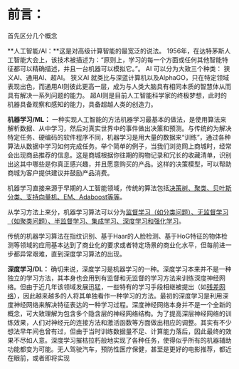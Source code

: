 # 前言：

首先区分几个概念

**人工智能/AI：**这是对高级计算智能的最宽泛的说法。
1956年，在达特茅斯人工智能大会上，该技术被描述为：“原则上，学习的每一个方面或任何其他智能特征都可以精确描述，并且一台机器可以模拟它。”。
AI 可以分为大致三个种类： 狭义AI、通用AI、超AI。
狭义AI 就类比与深蓝计算机以及AlphaGO，只在特定领域表现出色，而通用AI则彼此更高一层，成为与人类大脑具有相同本质的智慧体从而具有解决一系列问题的能力。
超AI则是目前人工智能科学家的终极梦想，此时的机器具备观察和感知的能力，具备超越人类的创造力。

**机器学习/ML：** 一种实现人工智能的方法机器学习最基本的做法，是使用算法来解析数据、从中学习，然后对真实世界中的事件做出决策和预测。与传统的为解决特定任务、硬编码的软件程序不同，机器学习是用大量的数据来“训练”，通过各种算法从数据中学习如何完成任务。举个简单的例子，当我们浏览网上商城时，经常会出现商品推荐的信息。这是商城根据你往期的购物记录和冗长的收藏清单，识别出这其中哪些是你真正感兴趣，并且愿意购买的产品。这样的决策模型，可以帮助商城为客户提供建议并鼓励产品消费。

机器学习直接来源于早期的人工智能领域，传统的算法包括[决策树、聚类、贝叶斯分类、支持向量机、EM、Adaboost等等](https://www.jiqizhixin.com/articles/a-tour-of-the-top-10-algorithms-for-machine-learning-newbies)。

从学习方法上来分，机器学习算法可以分为[监督学习（如分类问题）、无监督学习（如聚类问题）、半监督学习、集成学习、深度学习和强化学习](https://www.jianshu.com/p/d1c97a4d2e70)。

传统的机器学习算法在指纹识别、基于Haar的人脸检测、基于HoG特征的物体检测等领域的应用基本达到了商业化的要求或者特定场景的商业化水平，但每前进一步都异常艰难，直到深度学习算法的出现。


**深度学习/DL：** 确切来说，深度学习是机器学习的一种。深度学习本来并不是一种独立的学习方法，其本身也会用到有监督和无监督的学习方法来训练深度神经网络。但由于近几年该领域发展迅猛，一些特有的学习手段相继被提出（如[残差网络](https://my.oschina.net/u/876354/blog/1622896)），因此越来越多的人将其单独看作一种学习的方法。最初的深度学习是利用深度神经网络来解决特征表达的一种学习过程。深度神经网络本身并不是一个全新的概念，可大致理解为包含多个隐含层的神经网络结构。为了提高深层神经网络的训练效果，人们对神经元的连接方法和激活函数等方面做出相应的调整。其实有不少想法早年间也曾有过，但由于当时训练数据量不足、计算能力落后，因此最终的效果不尽如人意。深度学习摧枯拉朽般地实现了各种任务，使得似乎所有的机器辅助功能都变为可能。无人驾驶汽车，预防性医疗保健，甚至是更好的电影推荐，都近在眼前，或者即将实现



